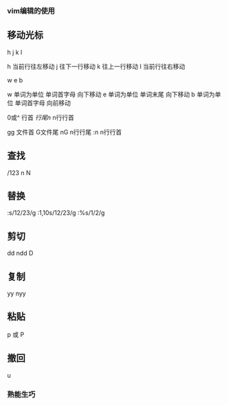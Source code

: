 ### vim编辑的使用

## 移动光标
h j k l

h 当前行往左移动
j 往下一行移动
k 往上一行移动
l 当前行往右移动

w e b

w 单词为单位 单词首字母 向下移动
e 单词为单位 单词末尾 向下移动
b 单词为单位 单词首字母 向前移动

0或^ 行首 $行尾 n$ n行行首

gg 文件首 G文件尾 nG n行行尾 :n n行行首

## 查找
/123
n N

## 替换
:s/12/23/g
:1,10s/12/23/g
:%s/1/2/g

## 剪切
dd ndd D

## 复制
yy nyy

## 粘贴
p 或 P

## 撤回
u


### 熟能生巧